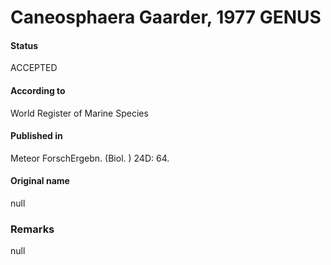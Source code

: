Caneosphaera Gaarder, 1977 GENUS
=======

#### Status
ACCEPTED

#### According to
World Register of Marine Species

#### Published in
Meteor ForschErgebn. (Biol. ) 24D: 64.

#### Original name
null

### Remarks
null